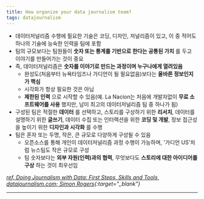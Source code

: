 ```yaml
---
title: How organize your data journalism team?
tags: datajournalism
---
```


- 데이터저널리즘 수행에 필요한 기술은 코딩, 디자인, 저널리즘이 있고, 이 중 적어도 하나의 기술에 능숙한 인력을 팀에 포함
- 팀의 규모보다는 팀원들이 **숫자 또는 통계를 기반으로 한다는 공통된 가치** 를 두고 이야기를 만들어가는 것이 중요
- 즉, 데이터저널리즘은 **숫자를 이야기로 만드는 과정이며 누구나에게 열려있음**
  - 완성도(처음부터 뉴욕타임즈나 가디언이 될 필요없음)보다는 **올바른 정보인지가 핵심**
  - 시각화가 항상 필요한 것은 아님
  - **제한된 인력** 으로 시작할 수 있음(예. La Nacion는 처음에 개발자없이 **무료 소프트웨어를 사용** 했지만, 남미 최고의 데이터저널리즘 팀 중 하나가 됨)
- 구성된 팀은 적절한 **데이터** 를 선택하고, 스토리를 구상하기 위한 **리서치**, 데이터를 설명하기 위한 **글쓰기**, 데이터 수집 또는 인터랙션을 위한 **코딩 및 개발**, 정보 접근성을 높이기 위한 **디자인과 시각화** 를 수행  
- 팀은 혼자 또는 두명, 작은, 큰 규모로 다양하게 구성될 수 있음
  - 오픈소스를 통해 개인이 데이터저널리즘 과정 수행이 가능하며, '가디언 US'처럼 뉴스팀도 작은 규모로 구성
  - 팀 숫자보다는 **외부 자원(인력)과의 협력**, 무엇보다도 **스토리에 대한 아이디어를 구상** 하는 것이 최우선임 

*[ref. Doing Journalism with Data: First Steps, Skills and Tools, datajournalism.com; Simon Rogers](https://datajournalism.com/watch/doing-journalism-with-data-first-steps-skills-and-tools/data-journalism-in-the-newsroom/what-is-data-journalism){:target="_blank"}*

---
